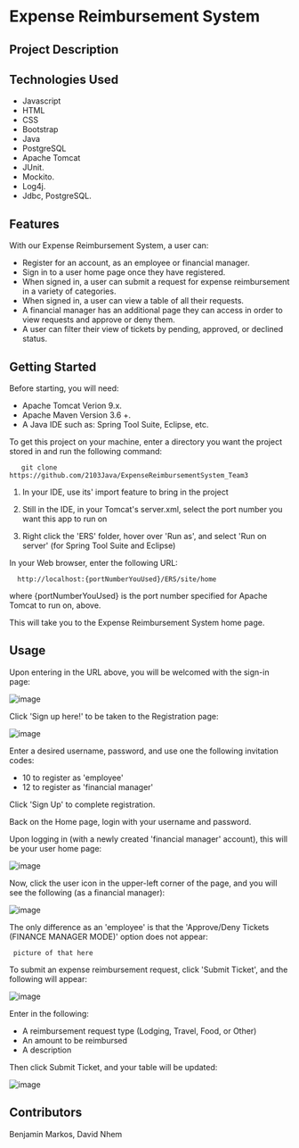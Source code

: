 # Expense Reimbursement System

## Project Description


## Technologies Used
* Javascript
* HTML
* CSS
* Bootstrap
* Java
* PostgreSQL
* Apache Tomcat
* JUnit.
* Mockito.
* Log4j.
* Jdbc, PostgreSQL.
## Features
With our Expense Reimbursement System, a user can:

* Register for an account, as an employee or financial manager.
* Sign in to a user home page once they have registered.
* When signed in, a user can submit a request for expense reimbursement in a variety of categories.
* When signed in, a user can view a table of all their requests.
* A financial manager has an additional page they can access in order to view requests and approve or deny them.
* A user can filter their view of tickets by pending, approved, or declined status.

## Getting Started

Before starting, you will need:
* Apache Tomcat Verion 9.x.
* Apache Maven Version 3.6 +.
* A Java IDE such as: Spring Tool Suite, Eclipse, etc.

To get this project on your machine, enter a directory you want the project stored in and run the following command:

       git clone https://github.com/2103Java/ExpenseReimbursementSystem_Team3 
       
1) In your IDE, use its' import feature to bring in the project

2) Still in the IDE, in your Tomcat's server.xml, select the port number you want this app to run on

3) Right click the 'ERS' folder, hover over 'Run as', and select 'Run on server'  (for Spring Tool Suite and Eclipse)

In your Web browser, enter the following URL:

      http://localhost:{portNumberYouUsed}/ERS/site/home

where {portNumberYouUsed} is the port number specified for Apache Tomcat to run on, above.

This will take you to the Expense Reimbursement System home page.


## Usage

Upon entering in the URL above,
you will be welcomed with the sign-in page:

![image](https://user-images.githubusercontent.com/47725693/119022006-b980e600-b965-11eb-9baf-b78bd0ed39a0.png)

Click 'Sign up here!' to be taken to the Registration page:

![image](https://user-images.githubusercontent.com/47725693/119022070-cd2c4c80-b965-11eb-9a3b-dac14cb6f745.png)


Enter a desired username, password, and use one the following invitation codes:
* 10 to register as 'employee'
* 12 to register as 'financial manager'

Click 'Sign Up' to complete registration.

Back on the Home page, login with your username and password.

Upon logging in (with a newly created 'financial manager' account), this will be your user home page:

![image](https://user-images.githubusercontent.com/47725693/119022490-53e12980-b966-11eb-9c5b-7b96428cc169.png)

Now, click the user icon in the upper-left corner of the page, and you will see the following (as a financial manager):

![image](https://user-images.githubusercontent.com/47725693/119022810-a15d9680-b966-11eb-8dda-c72de150b109.png)

The only difference as an 'employee' is that the 'Approve/Deny Tickets (FINANCE MANAGER MODE)' option does not appear:

     picture of that here
     
     
To submit an expense reimbursement request, click 'Submit Ticket', and the following will appear:

![image](https://user-images.githubusercontent.com/47725693/119023060-f39eb780-b966-11eb-9456-eabca7c73d5b.png)

Enter in the following: 
* A reimbursement request type (Lodging, Travel, Food, or Other)
* An amount to be reimbursed
* A description

Then click Submit Ticket, and your table will be updated:

![image](https://user-images.githubusercontent.com/47725693/119023299-47a99c00-b967-11eb-9c9d-077dcc7d5922.png)





## Contributors
Benjamin Markos, David Nhem
   
